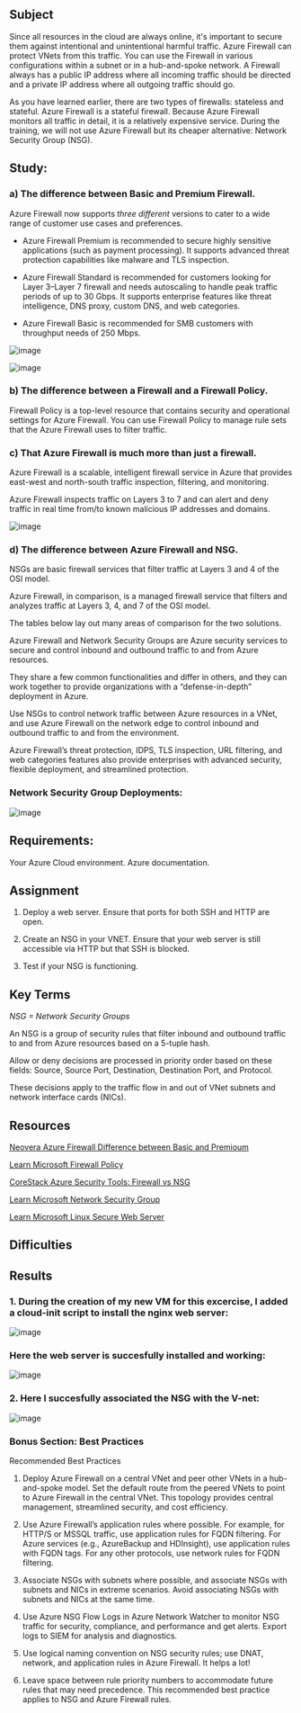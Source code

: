 ## Subject

Since all resources in the cloud are always online, it's important to secure them against intentional and unintentional harmful traffic. Azure Firewall can protect VNets from this traffic. You can use the Firewall in various configurations within a subnet or in a hub-and-spoke network. A Firewall always has a public IP address where all incoming traffic should be directed and a private IP address where all outgoing traffic should go.

As you have learned earlier, there are two types of firewalls: stateless and stateful. Azure Firewall is a stateful firewall. Because Azure Firewall monitors all traffic in detail, it is a relatively expensive service. During the training, we will not use Azure Firewall but its cheaper alternative: Network Security Group (NSG).

##  Study:

###  a)  The difference between Basic and Premium Firewall.

Azure Firewall now supports *three different* versions to cater to a wide range of customer use cases and preferences.

*  Azure Firewall Premium is recommended to secure highly sensitive applications (such as payment processing). It supports advanced threat protection capabilities like malware and TLS inspection.
  
*  Azure Firewall Standard is recommended for customers looking for Layer 3–Layer 7 firewall and needs autoscaling to handle peak traffic periods of up to 30 Gbps. It supports enterprise features like threat intelligence, DNS proxy, custom DNS, and web categories.
  
*  Azure Firewall Basic is recommended for SMB customers with throughput needs of 250 Mbps.

![image](https://github.com/techgrounds/cloud-assignments-E28MS/assets/151161141/95dfc817-4cb5-4fc8-b593-c9f12763139d)

![image](https://github.com/techgrounds/cloud-assignments-E28MS/assets/151161141/d60c9dac-89ce-4f32-b997-375a3e4d1f80)



###  b)  The difference between a Firewall and a Firewall Policy.

Firewall Policy is a top-level resource that contains security and operational settings for Azure Firewall. You can use Firewall Policy to manage rule sets that the Azure Firewall uses to filter traffic.

###  c)  That Azure Firewall is much more than just a firewall.

Azure Firewall is a scalable, intelligent firewall service in Azure that provides east-west and north-south traffic inspection, filtering, and monitoring. 

Azure Firewall inspects traffic on Layers 3 to 7 and can alert and deny traffic in real time from/to known malicious IP addresses and domains.

![image](https://github.com/techgrounds/cloud-assignments-E28MS/assets/151161141/6331ec6c-68f9-420a-b778-d6b4d56c430e)


###  d)  The difference between Azure Firewall and NSG.

NSGs are basic firewall services that filter traffic at Layers 3 and 4 of the OSI model. 

Azure Firewall, in comparison, is a managed firewall service that filters and analyzes traffic at Layers 3, 4, and 7 of the OSI model. 

The tables below lay out many areas of comparison for the two solutions.





Azure Firewall and Network Security Groups are Azure security services to secure and control inbound and outbound traffic to and from Azure resources. 

They share a few common functionalities and differ in others, and they can work together to provide organizations with a “defense-in-depth” deployment in Azure. 

Use NSGs to control network traffic between Azure resources in a VNet, and use Azure Firewall on the network edge to control inbound and outbound traffic to and from the environment. 

Azure Firewall’s threat protection, IDPS, TLS inspection, URL filtering, and web categories features also provide enterprises with advanced security, flexible deployment, and streamlined protection. 






###  Network Security Group Deployments:

![image](https://github.com/techgrounds/cloud-assignments-E28MS/assets/151161141/c44dee0c-c1ce-4307-b010-64aeb07a55f3)


##  Requirements:

Your Azure Cloud environment.
Azure documentation.

## Assignment

1.  Deploy a web server. Ensure that ports for both SSH and HTTP are open.


2.  Create an NSG in your VNET. Ensure that your web server is still accessible via HTTP but that SSH is blocked.


3.  Test if your NSG is functioning.

##  Key Terms

*NSG = Network Security Groups*

An NSG is a group of security rules that filter inbound and outbound traffic to and from Azure resources based on a 5-tuple hash. 

Allow or deny decisions are processed in priority order based on these fields: Source, Source Port, Destination, Destination Port, and Protocol. 

These decisions apply to the traffic flow in and out of VNet subnets and network interface cards (NICs).



##  Resources

[Neovera Azure Firewall Difference between Basic and Premioum](https://neovera.com/azure-firewall/#:~:text=The%20main%20difference%20between%20Azure,names%20(FQDNs)%20and%20URLs.)

[Learn Microsoft Firewall Policy](https://learn.microsoft.com/en-us/azure/firewall/policy-rule-sets)

[CoreStack Azure Security Tools: Firewall vs NSG](https://www.corestack.io/azure-security-tools/azure-firewall-vs-nsg/)

[Learn Microsoft Network Security Group](https://learn.microsoft.com/en-us/azure/virtual-network/manage-network-security-group?tabs=network-security-group-portal)



[Learn Microsoft Linux Secure Web Server](https://learn.microsoft.com/en-us/azure/virtual-machines/linux/tutorial-secure-web-server)

##  Difficulties

##  Results

###  1.  During the creation of my new VM for this excercise, I added a cloud-init script to install the nginx web server:

![image](https://github.com/techgrounds/cloud-assignments-E28MS/assets/151161141/5ddad659-bbdc-451d-a050-a009db171b03)

###  Here the web server is succesfully installed and working:

![image](https://github.com/techgrounds/cloud-assignments-E28MS/assets/151161141/c3e930a9-75b3-403e-bc44-11ef29838e5b)

###  2.  Here I succesfully associated the NSG with the V-net:

![image](https://github.com/techgrounds/cloud-assignments-E28MS/assets/151161141/87ed8ee3-b5a2-4e04-a133-94449faac555)



   



###  Bonus Section: Best Practices

Recommended Best Practices

1.  Deploy Azure Firewall on a central VNet and peer other VNets in a hub-and-spoke model. Set the default route from the peered VNets to point to Azure Firewall in the central VNet. This topology provides central management, streamlined security, and cost efficiency.

2.  Use Azure Firewall’s application rules where possible. For example, for HTTP/S or MSSQL traffic, use application rules for FQDN filtering. For Azure services (e.g., AzureBackup and HDInsight), use application rules with FQDN tags. For any other protocols, use network rules for FQDN filtering.

3.  Associate NSGs with subnets where possible, and associate NSGs with subnets and NICs in extreme scenarios. Avoid associating NSGs with subnets and NICs at the same time.
   
4.  Use Azure NSG Flow Logs in Azure Network Watcher to monitor NSG traffic for security, compliance, and performance and get alerts. Export logs to SIEM for analysis and diagnostics.

5.  Use logical naming convention on NSG security rules; use DNAT, network, and application rules in Azure Firewall. It helps a lot! 

6.  Leave space between rule priority numbers to accommodate future rules that may need precedence. This recommended best practice applies to NSG and Azure Firewall rules.

